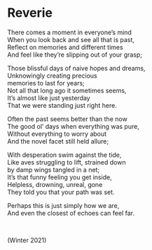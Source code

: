 # Reverie
<!-- #SQUARK live!
| dest = poetry/reverie
| style = poetry
| index = poetry
| shard = #INDEX / sad
| date = 2021 December
-->

There comes a moment in everyone’s mind  
When you look back and see all that is past,  
Reflect on memories and different times  
And feel like they’re slipping out of your grasp;  

Those blissful days of naive hopes and dreams,  
Unknowingly creating precious  
memories to last for years;  
Not all that long ago it sometimes seems,  
It’s almost like just yesterday  
That we were standing just right here.  

Often the past seems better than the now  
The good ol’ days when everything was pure,  
Without everything to worry about  
And the novel facet still held allure;  

With desperation swim against the tide,  
Like aves struggling to lift, strained down  
by damp wings tangled in a net;  
It’s that funny feeling you get inside,  
Helpless, drowning, unreal, gone  
They told you that your path was set.  

Perhaps this is just simply how we are,  
And even the closest of echoes can feel far.  


<br>


(Winter 2021)
